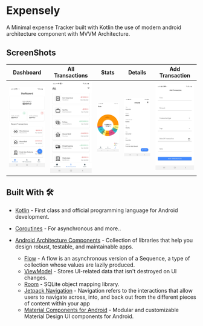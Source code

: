# Expensely
A Minimal expense Tracker built with Kotlin the use of modern android architecture component with MVVM Architecture.
## ScreenShots

Dashboard | All Transactions | Stats | Details | Add Transaction 
--- | --- | --- |--- |--- 
![](https://github.com/devrahul-2508/Expensely/blob/main/art/DashBoard.jpg) | ![](https://github.com/devrahul-2508/Expensely/blob/main/art/AllTransactions.jpg) | ![](https://github.com/devrahul-2508/Expensely/blob/main/art/Stats.jpg) | ![](https://github.com/devrahul-2508/Expensely/blob/main/art/Details.jpg) | ![](https://github.com/devrahul-2508/Expensely/blob/main/art/Add_Transaction.jpg) 

## Built With 🛠
- [Kotlin](https://kotlinlang.org/) - First class and official programming language for Android development.
- [Coroutines](https://kotlinlang.org/docs/reference/coroutines-overview.html) - For asynchronous and more..
- [Android Architecture Components](https://developer.android.com/topic/libraries/architecture) - Collection of libraries that help you design robust, testable, and maintainable apps.
  
  - [Flow](https://kotlinlang.org/docs/reference/coroutines/flow.html) - A flow is an asynchronous version of a Sequence, a type of collection whose values are lazily produced.
  - [ViewModel](https://developer.android.com/topic/libraries/architecture/viewmodel) - Stores UI-related data that isn't destroyed on UI changes. 
  - [Room](https://developer.android.com/topic/libraries/architecture/room) - SQLite object mapping library.
  - [Jetpack Navigation](https://developer.android.com/guide/navigation) - Navigation refers to the interactions that allow users to navigate across, into, and back out from the different pieces of content within your app
  - [Material Components for Android](https://github.com/material-components/material-components-android) - Modular and customizable Material Design UI components for Android.



